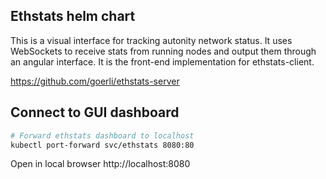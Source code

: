 ## Ethstats helm chart

This is a visual interface for tracking autonity network status. It uses WebSockets to receive stats from running nodes and output them through an angular interface. It is the front-end implementation for ethstats-client.

https://github.com/goerli/ethstats-server

## Connect to GUI dashboard
```bash
# Forward ethstats dashboard to localhost 
kubectl port-forward svc/ethstats 8080:80

```

Open in local browser http://localhost:8080
